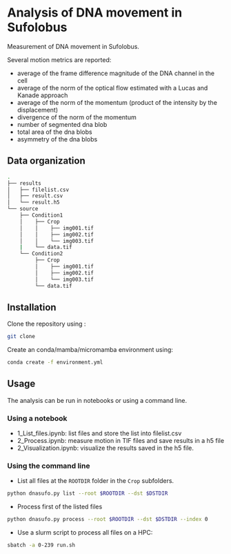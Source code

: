 # Analysis of DNA movement in Sufolobus

Measurement of DNA movement in Sufolobus.

Several motion metrics are reported:
- average of the frame difference magnitude of the DNA channel in the cell
- average of the norm of the optical flow estimated with a Lucas and Kanade approach
- average of the norm of the momentum (product of the intensity by the displacement)
- divergence of the norm of the momentum
- number of segmented dna blob
- total area of the dna blobs
- asymmetry of the dna blobs

## Data organization

```bash
.
├── results
│   ├── filelist.csv
│   ├── result.csv
│   └── result.h5
└── source
    ├── Condition1
    │    ├── Crop
    │    │    ├── img001.tif
    │    │    ├── img002.tif
    │    │    └── img003.tif
    |    └── data.tif 
    └── Condition2
         ├── Crop
         │    ├── img001.tif
         │    ├── img002.tif
         │    └── img003.tif
         └── data.tif 
```

## Installation
Clone the repository using :
```bash
git clone
```
Create an conda/mamba/micromamba environment using:
```bash
conda create -f environment.yml
```

## Usage
The analysis can be run in notebooks or using a command line.

### Using a notebook
- 1_List_files.ipynb: list files and store the list into filelist.csv
- 2_Process.ipynb: measure motion in TIF files and save results in a h5 file
- 2_Visualization.ipynb: visualize the results saved in the h5 file.
    
### Using the command line
- List all files at the `ROOTDIR` folder in the `Crop` subfolders.
```bash
python dnasufo.py list --root $ROOTDIR --dst $DSTDIR
```
- Process first of the listed files
```bash
python dnasufo.py process --root $ROOTDIR --dst $DSTDIR --index 0
```
- Use a slurm script to process all files on a HPC:
```bash
sbatch -a 0-239 run.sh
```